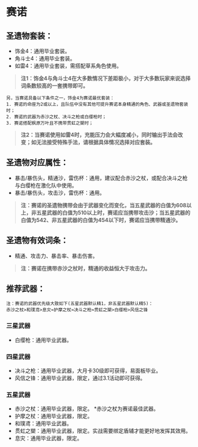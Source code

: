 # 赛诺

## 圣遗物套装：
- 饰金4：通用毕业套装。
- 角斗士4：通用毕业套装。
- 如雷4：通用毕业套装，需搭配草系角色使用。

>**注1：饰金4与角斗士4在大多数情况下差距极小，对于大多数玩家来说选择词条数较高的一套携带即可。**

	另，当赛诺具备以下条件之一，饰金4为赛诺最优套装：
	1. 赛诺的命座为2或以上，且队伍中没有其他可提升赛诺本身精通的角色、武器或圣遗物套装时；
	2. 赛诺的武器为赤沙之杖、决斗之枪或白缨枪时；
	3. 赛诺搭配枫原万叶且不携带贯虹之槊时；

>**注2：当赛诺使用如雷4时，充能压力会大幅度减小，同时输出手法会改变；如无法接受特殊手法，请根据具体情况选择对应套装。**


## 圣遗物对应属性：
- 暴击/暴伤头，精通沙，雷伤杯：通用，建议配合赤沙之杖，或配合决斗之枪与白缨枪在激化队中使用。
- 暴击/暴伤头，攻击沙，雷伤杯：通用。

>**注：赛诺的圣遗物携带会由于武器变化而变化，当五星武器的白值为608以上，非五星武器的白值为510以上时，赛诺应当携带攻击沙；当五星武器的白值为542、非五星武器的白值为454以下时，赛诺应当携带精通沙。**


## 圣遗物有效词条：
- 精通、攻击力、暴击率、暴击伤害。

>**注：赛诺在携带赤沙之杖时，精通的收益恒大于攻击力。**


## 推荐武器：

	注：赛诺的武器优先级大致如下(五星武器默认精1，非五星武器默认精5)：
	赤沙之杖>和璞鸢>息灾≈护摩之杖≈决斗之枪≈贯虹之槊>白缨枪>风信之锋

### 三星武器
- 白缨枪：通用毕业武器。

### 四星武器
- 决斗之枪：通用毕业武器，大月卡30级即可获得，易面板毕业。
- 风信之锋：通用毕业武器，限定，通过3.1活动即可获得。

### 五星武器
- 赤沙之杖：通用毕业武器，限定。
*赤沙之杖为赛诺最佳武器。
- 护摩之杖：通用毕业武器，限定。
- 和璞鸢：通用毕业武器。
- 贯虹之槊：通用毕业武器，限定。实战需要绑定盾辅才能更好地发挥其效用。
- 息灾：通用毕业武器，限定。